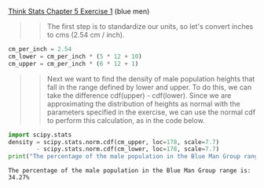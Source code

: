 [Think Stats Chapter 5 Exercise 1](http://greenteapress.com/thinkstats2/html/thinkstats2006.html#toc50) (blue men)

>> The first step is to standardize our units, so let's convert inches to cms (2.54 cm / inch).

```python
cm_per_inch = 2.54
cm_lower = cm_per_inch * (5 * 12 + 10)
cm_upper = cm_per_inch * (6 * 12 + 1)
```

>> Next we want to find the density of male population heights that fall in the range defined by lower and upper. To do this, we can take the difference cdf(upper) - cdf(lower). Since we are approximating the distribution of heights as normal with the parameters specified in the exercise, we can use the normal cdf to perform this calculation, as in the code below.

```python
import scipy.stats
density = scipy.stats.norm.cdf(cm_upper, loc=178, scale=7.7) 
        - scipy.stats.norm.cdf(cm_lower, loc=178, scale=7.7)
print("The percentage of the male population in the Blue Man Group range is: %.2f%%" % (density * 100))
```

```
The percentage of the male population in the Blue Man Group range is: 34.27%
```
